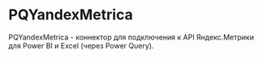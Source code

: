 # PQYandexMetrica 

PQYandexMetrica - коннектор для подключения к API Яндекс.Метрики для Power BI и Excel (через Power Query).
